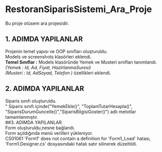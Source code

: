 # RestoranSiparisSistemi_Ara_Proje
Bu proje otüsem ara projesidir.
## 1. ADIMDA YAPILANLAR<br>
Projenin temel yapısı ve OOP sınıfları oluşturuldu.<br>
Models ve screenshots klasörleri eklendi.<br>
**Temel Sınıflar :** Models klasöründe Yemek ve Musteri sınıfları tanımlandı.<br>
*(Yemek :  Id, Ad, Fiyat, HazirlanmaSuresi)*<br>
*(Musteri :  Id, AdSoyad, Telefon )* özellikleri eklendi.<br>
## 2. ADIMDA YAPILANLAR<br>
Siparis sınıfı oluşturuldu.<br>"
Siparis sınıfı içinde("YemekEkle()", "ToplamTutarHesapla()", "SiparisDurumGuncelle()","SiparisBilgisiGoster()") adlı metotlar tamamlanmıştır.<br>
##3. ADIMDA YAPILANLAR<br>
Form oluşturuldu,nesne bağlandı.<br>
Form açıldığında menü verilleri yükleniyor.<br>
CS01061 'Form1' does not contain a definition for 'Form1_Load' hatası, 'Form1.Designer.cs' dosyasındaki hatalı satır silinerek düzeltildi.<br>





